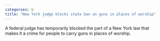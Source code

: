 ```yaml
---
categories: b
title: "New York judge blocks state ban on guns in places of worship"
---
```

A federal judge has temporarily blocked the part of a New York law that makes it a crime for people to carry guns in places of worship.